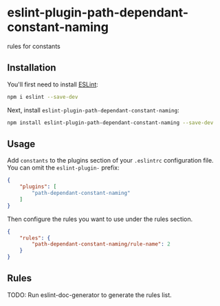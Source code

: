 # eslint-plugin-path-dependant-constant-naming

rules for constants

## Installation

You'll first need to install [ESLint](https://eslint.org/):

```sh
npm i eslint --save-dev
```

Next, install `eslint-plugin-path-dependant-constant-naming`:

```sh
npm install eslint-plugin-path-dependant-constant-naming --save-dev
```

## Usage

Add `constants` to the plugins section of your `.eslintrc` configuration file. You can omit the `eslint-plugin-` prefix:

```json
{
    "plugins": [
        "path-dependant-constant-naming"
    ]
}
```


Then configure the rules you want to use under the rules section.

```json
{
    "rules": {
        "path-dependant-constant-naming/rule-name": 2
    }
}
```

## Rules

<!-- begin auto-generated rules list -->
TODO: Run eslint-doc-generator to generate the rules list.
<!-- end auto-generated rules list -->


